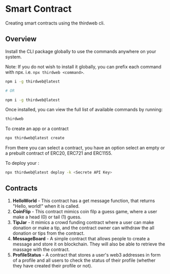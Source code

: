 # Smart Contract

Creating smart contracts using the thirdweb cli.

## Overview

Install the CLI package globally to use the commands anywhere on your system.

Note: If you do not wish to install it globally, you can prefix each command with npx. i.e. ```npx thirdweb <command>```.

```sh
npm i -g thirdweb@latest

# OR

npm i -g thirdweb@latest
```

Once installed, you can view the full list of available commands by running:

```sh
thirdweb
```

To create an app or a contract

```sh
npx thirdweb@latest create
```

From there you can select a contract, you have an option select an empty or a prebuilt contract of ERC20, ERC721 and ERC1155.

To deploy your  :

```sh
npx thirdweb@latest deploy -k <Secrete API Key>
```

## Contracts
1. **HelloWorld** - This contract has a get message function, that returns "Hello, world!" when it is called.
2. **CoinFlip** - This contract mimics coin filp a guess game, where a user make a head (0) or tail (1) guess.
3. **TipJar** - it mimics a crowd funding contract where a user can make donation or make a tip, and the contract owner can withdraw the all donation or tips from the contract.
4. **MessageBoard** - A simple contract that allows people to create a message and store it on blockchain. They will also be able to retrieve the massage with the contract.
5. **ProfileStatus** - A contract that stores a user's web3 addresses in form of a profile and all users to check the status of their profile (whether they have created their profile or not).